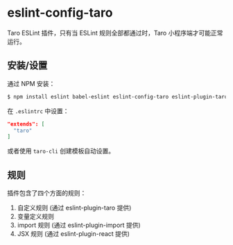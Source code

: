 # eslint-config-taro

Taro ESLint 插件，只有当 ESLint 规则全部都通过时，Taro 小程序端才可能正常运行。

## 安装/设置

通过 NPM 安装：

```bash
$ npm install eslint babel-eslint eslint-config-taro eslint-plugin-taro eslint-plugin-react eslint-plugin-import --save-dev
```

在 `.eslintrc` 中设置：

```json
"extends": [
  "taro"
]
```

或者使用 `taro-cli` 创建模板自动设置。

## 规则

插件包含了四个方面的规则：

1. 自定义规则 (通过 eslint-plugin-taro 提供)
2. 变量定义规则
3. import 规则 (通过 eslint-plugin-import 提供)
4. JSX 规则 (通过 eslint-plugin-react 提供)

